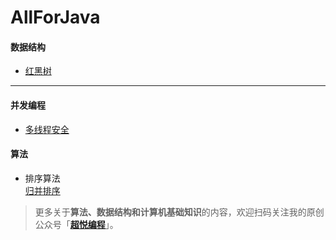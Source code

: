 # AllForJava
#### 数据结构
* [红黑树](https://mp.weixin.qq.com/s/pwBnKfgivdE5EzBCXubZww)
***
#### 并发编程
* [多线程安全](https://mp.weixin.qq.com/s/8aee9HTf5WuU-AWoiRj_Mg)

#### 算法

 * 排序算法</br>
 [归并排序](https://mp.weixin.qq.com/s/THQ3FE8x0gY-Tv9mgPMLvQ)

>更多关于**算法、数据结构和计算机基础知识**的内容，欢迎扫码关注我的原创公众号「<font color=#005AB5>[**超悦编程**](http://qiniu.exzlc.xyz/blog/tuiguang.png)</font>」。
